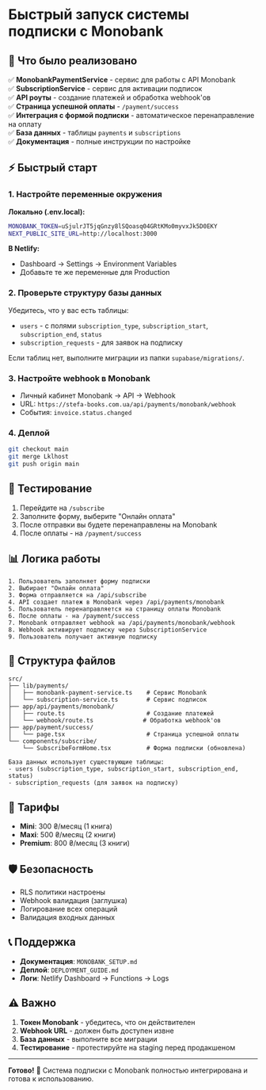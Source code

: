 # Быстрый запуск системы подписки с Monobank

## 🚀 Что было реализовано

✅ **MonobankPaymentService** - сервис для работы с API Monobank  
✅ **SubscriptionService** - сервис для активации подписок  
✅ **API роуты** - создание платежей и обработка webhook'ов  
✅ **Страница успешной оплаты** - `/payment/success`  
✅ **Интеграция с формой подписки** - автоматическое перенаправление на оплату  
✅ **База данных** - таблицы `payments` и `subscriptions`  
✅ **Документация** - полные инструкции по настройке  

## ⚡ Быстрый старт

### 1. Настройте переменные окружения

**Локально (.env.local):**
```bash
MONOBANK_TOKEN=uSjulrJT5jqGnzy8lSQoasq04GRtKMo0myvxJk5D0EKY
NEXT_PUBLIC_SITE_URL=http://localhost:3000
```

**В Netlify:**
- Dashboard → Settings → Environment Variables
- Добавьте те же переменные для Production

### 2. Проверьте структуру базы данных

Убедитесь, что у вас есть таблицы:
- `users` - с полями `subscription_type`, `subscription_start`, `subscription_end`, `status`
- `subscription_requests` - для заявок на подписку

Если таблиц нет, выполните миграции из папки `supabase/migrations/`.

### 3. Настройте webhook в Monobank

- Личный кабинет Monobank → API → Webhook
- URL: `https://stefa-books.com.ua/api/payments/monobank/webhook`
- События: `invoice.status.changed`

### 4. Деплой

```bash
git checkout main
git merge Lklhost
git push origin main
```

## 🧪 Тестирование

1. Перейдите на `/subscribe`
2. Заполните форму, выберите "Онлайн оплата"
3. После отправки вы будете перенаправлены на Monobank
4. После оплаты - на `/payment/success`

## 📊 Логика работы

```
1. Пользователь заполняет форму подписки
2. Выбирает "Онлайн оплата" 
3. Форма отправляется на /api/subscribe
4. API создает платеж в Monobank через /api/payments/monobank
5. Пользователь перенаправляется на страницу оплаты Monobank
6. После оплаты - на /payment/success
7. Monobank отправляет webhook на /api/payments/monobank/webhook
8. Webhook активирует подписку через SubscriptionService
9. Пользователь получает активную подписку
```

## 🔧 Структура файлов

```
src/
├── lib/payments/
│   ├── monobank-payment-service.ts    # Сервис Monobank
│   └── subscription-service.ts        # Сервис подписок
├── app/api/payments/monobank/
│   ├── route.ts                       # Создание платежей
│   └── webhook/route.ts              # Обработка webhook'ов
├── app/payment/success/
│   └── page.tsx                       # Страница успешной оплаты
└── components/subscribe/
    └── SubscribeFormHome.tsx          # Форма подписки (обновлена)

База данных использует существующие таблицы:
- users (subscription_type, subscription_start, subscription_end, status)
- subscription_requests (для заявок на подписку)
```

## 🎯 Тарифы

- **Mini**: 300 ₴/месяц (1 книга)
- **Maxi**: 500 ₴/месяц (2 книги)  
- **Premium**: 800 ₴/месяц (3 книги)

## 🛡️ Безопасность

- RLS политики настроены
- Webhook валидация (заглушка)
- Логирование всех операций
- Валидация входных данных

## 📞 Поддержка

- **Документация**: `MONOBANK_SETUP.md`
- **Деплой**: `DEPLOYMENT_GUIDE.md`
- **Логи**: Netlify Dashboard → Functions → Logs

## ⚠️ Важно

1. **Токен Monobank** - убедитесь, что он действителен
2. **Webhook URL** - должен быть доступен извне
3. **База данных** - выполните все миграции
4. **Тестирование** - протестируйте на staging перед продакшеном

---

**Готово!** 🎉 Система подписки с Monobank полностью интегрирована и готова к использованию.

